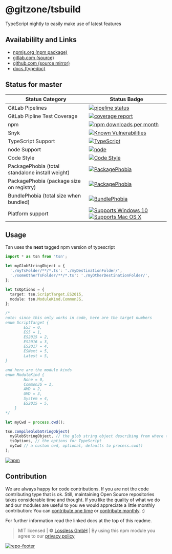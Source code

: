 # @gitzone/tsbuild
TypeScript nightly to easily make use of latest features

## Availabililty and Links
* [npmjs.org (npm package)](https://www.npmjs.com/package/@gitzone/tsbuild)
* [gitlab.com (source)](https://gitlab.com/gitzone/tsbuild)
* [github.com (source mirror)](https://github.com/gitzone/tsbuild)
* [docs (typedoc)](https://gitzone.gitlab.io/tsbuild/)

## Status for master

Status Category | Status Badge
-- | --
GitLab Pipelines | [![pipeline status](https://gitlab.com/gitzone/tsbuild/badges/master/pipeline.svg)](https://lossless.cloud)
GitLab Pipline Test Coverage | [![coverage report](https://gitlab.com/gitzone/tsbuild/badges/master/coverage.svg)](https://lossless.cloud)
npm | [![npm downloads per month](https://badgen.net/npm/dy/@gitzone/tsbuild)](https://lossless.cloud)
Snyk | [![Known Vulnerabilities](https://badgen.net/snyk/gitzone/tsbuild)](https://lossless.cloud)
TypeScript Support | [![TypeScript](https://badgen.net/badge/TypeScript/>=%203.x/blue?icon=typescript)](https://lossless.cloud)
node Support | [![node](https://img.shields.io/badge/node->=%2010.x.x-blue.svg)](https://nodejs.org/dist/latest-v10.x/docs/api/)
Code Style | [![Code Style](https://badgen.net/badge/style/prettier/purple)](https://lossless.cloud)
PackagePhobia (total standalone install weight) | [![PackagePhobia](https://badgen.net/packagephobia/install/@gitzone/tsbuild)](https://lossless.cloud)
PackagePhobia (package size on registry) | [![PackagePhobia](https://badgen.net/packagephobia/publish/@gitzone/tsbuild)](https://lossless.cloud)
BundlePhobia (total size when bundled) | [![BundlePhobia](https://badgen.net/bundlephobia/minzip/@gitzone/tsbuild)](https://lossless.cloud)
Platform support | [![Supports Windows 10](https://badgen.net/badge/supports%20Windows%2010/yes/green?icon=windows)](https://lossless.cloud) [![Supports Mac OS X](https://badgen.net/badge/supports%20Mac%20OS%20X/yes/green?icon=apple)](https://lossless.cloud)

## Usage

Tsn uses the **next** tagged npm version of typescript

```typescript
import * as tsn from 'tsn';

let myGlobStringObject = {
  './myTsFolder/**/*.ts': './myDestinationFolder/',
  './someOtherTsFolder/**/*.ts': './myOtherDestinationFolder/',
};

let tsOptions = {
  target: tsn.ScriptTarget.ES2015,
  module: tsn.ModuleKind.CommonJS,
};

/*
note: since this only works in code, here are the target numbers
enum ScriptTarget {
        ES3 = 0,
        ES5 = 1,
        ES2015 = 2,
        ES2016 = 3,
        ES2017 = 4,
        ESNext = 5,
        Latest = 5,
}

and here are the module kinds
enum ModuleKind {
        None = 0,
        CommonJS = 1,
        AMD = 2,
        UMD = 3,
        System = 4,
        ES2015 = 5,
    }
*/

let myCwd = process.cwd();

tsn.compileGlobStringObject(
  myGlobStringObject, // the glob string object describing from where to compile what to where
  tsOptions, // the options for TypeScript
  myCwd // a custom cwd, optional, defaults to process.cwd()
);
```

[![npm](https://push.rocks/assets/repo-header.svg)](https://push.rocks)

## Contribution

We are always happy for code contributions. If you are not the code contributing type that is ok. Still, maintaining Open Source repositories takes considerable time and thought. If you like the quality of what we do and our modules are useful to you we would appreciate a little monthly contribution: You can [contribute one time](https://lossless.link/contribute-onetime) or [contribute monthly](https://lossless.link/contribute). :)

For further information read the linked docs at the top of this readme.

> MIT licensed | **&copy;** [Lossless GmbH](https://lossless.gmbh)
| By using this npm module you agree to our [privacy policy](https://lossless.gmbH/privacy)

[![repo-footer](https://lossless.gitlab.io/publicrelations/repofooter.svg)](https://maintainedby.lossless.com)
